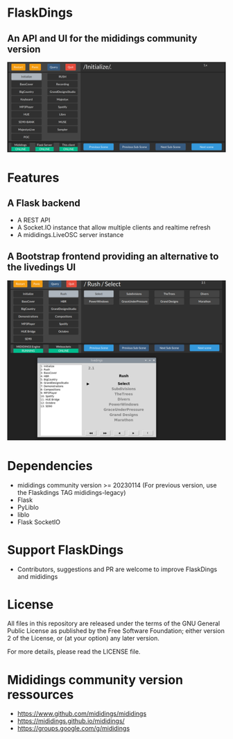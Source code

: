 # FlaskDings
## An API and UI for the mididings community version
<img src="/assets/flaskdings-20240226.png" />

# Features
## A Flask backend 
* A REST API
* A Socket.IO instance that allow multiple clients and realtime refresh
* A mididings.LiveOSC server instance
## A Bootstrap frontend providing an alternative to the livedings UI
<img src="/assets/flaskdings-vs-livedings.png" />

# Dependencies
* mididings community version >= 20230114 (For previous version, use the Flaskdings TAG mididings-legacy)
* Flask
* PyLiblo
* liblo
* Flask SocketIO

# Support FlaskDings
* Contributors, suggestions and PR are welcome to improve FlaskDings and mididings

# License
All files in this repository are released under the terms of the GNU
General Public License as published by the Free Software Foundation;
either version 2 of the License, or (at your option) any later version.

For more details, please read the LICENSE file.

# Mididings community version ressources
* https://www.github.com/mididings/mididings
* https://mididings.github.io/mididings/
* https://groups.google.com/g/mididings
